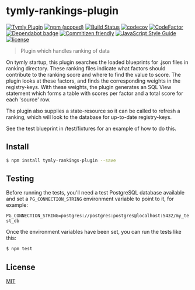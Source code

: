# tymly-rankings-plugin
[![Tymly Plugin](https://img.shields.io/badge/tymly-plugin-blue.svg)](https://tymly.io/)
[![npm (scoped)](https://img.shields.io/npm/v/@wmfs/tymly-rankings-plugin.svg)](https://www.npmjs.com/package/@wmfs/tymly-rankings-plugin)
[![Build Status](https://travis-ci.org/wmfs/tymly-rankings-plugin.svg?branch=master)](https://travis-ci.org/wmfs/tymly-rankings-plugin)
[![codecov](https://codecov.io/gh/wmfs/tymly-rankings-plugin/branch/master/graph/badge.svg)](https://codecov.io/gh/wmfs/tymly-rankings-plugin)
[![CodeFactor](https://www.codefactor.io/repository/github/wmfs/tymly-rankings-plugin/badge)](https://www.codefactor.io/repository/github/wmfs/tymly-rankings-plugin)
[![Dependabot badge](https://img.shields.io/badge/Dependabot-active-brightgreen.svg)](https://dependabot.com/)
[![Commitizen friendly](https://img.shields.io/badge/commitizen-friendly-brightgreen.svg)](http://commitizen.github.io/cz-cli/)
[![JavaScript Style Guide](https://img.shields.io/badge/code_style-standard-brightgreen.svg)](https://standardjs.com)
[![license](https://img.shields.io/github/license/mashape/apistatus.svg)](https://github.com/wmfs/tymly/blob/master/packages/pg-concat/LICENSE)

> Plugin which handles ranking of data

On tymly startup, this plugin searches the loaded blueprints for .json files in ranking directory. These ranking files indicate what factors should contribute to the ranking score and where to find the value to score. The plugin looks at these factors, and finds the corresponding weights in the registry-keys. With these weights, the plugin generates an SQL View statement which forms a table with scores per factor and a total score for each 'source' row.

The plugin also supplies a state-resource so it can be called to refresh a ranking, which will look to the database for up-to-date registry-keys.

See the test blueprint in /test/fixtures for an example of how to do this.

## <a name="install"></a>Install
```bash
$ npm install tymly-rankings-plugin --save
```

## <a name="test"></a>Testing

Before running the tests, you'll need a test PostgreSQL database available and set a `PG_CONNECTION_STRING` environment variable to point to it, for example:

```PG_CONNECTION_STRING=postgres://postgres:postgres@localhost:5432/my_test_db```

Once the environment variables have been set, you can run the tests like this:

```bash
$ npm test
```


## <a name="license"></a>License

[MIT](https://github.com/wmfs/tymly/blob/master/LICENSE)
